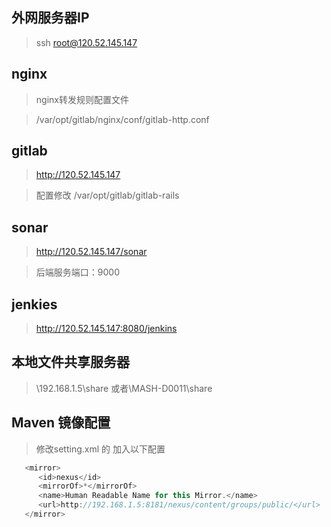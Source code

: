 
外网服务器IP
--------------------------
>ssh root@120.52.145.147

nginx
--------------------------
>nginx转发规则配置文件

>/var/opt/gitlab/nginx/conf/gitlab-http.conf

gitlab
--------------------------
>http://120.52.145.147

>配置修改 /var/opt/gitlab/gitlab-rails

sonar
--------------------------
>http://120.52.145.147/sonar

>后端服务端口：9000

jenkies
--------------------------
>http://120.52.145.147:8080/jenkins

本地文件共享服务器 
--------------------------
>\\192.168.1.5\share
>或者\\MASH-D0011\share

Maven 镜像配置
--------------------------
>修改setting.xml 的<mirrors> 加入以下配置
```javascript
   <mirror>
      <id>nexus</id>
      <mirrorOf>*</mirrorOf>
      <name>Human Readable Name for this Mirror.</name>
      <url>http://192.168.1.5:8181/nexus/content/groups/public/</url>
   </mirror>
```